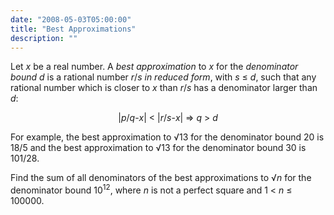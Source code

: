 ```yaml
---
date: "2008-05-03T05:00:00"
title: "Best Approximations"
description: ""
---
```


<p>Let <var>x</var> be a real number.
A <i>best approximation</i> to <var>x</var> for the <i>denominator bound</i> <var>d</var> is a rational number <var>r</var>/<var>s</var> <i>in reduced form</i>, with <var>s</var> ≤ <var>d</var>, such that any rational number which is closer to <var>x</var> than <var>r</var>/<var>s</var> has a denominator larger than <var>d</var>:</p>
<div style="text-align:center;">|<var>p</var>/<var>q</var>-<var>x</var>| &lt; |<var>r</var>/<var>s</var>-<var>x</var>| ⇒ <var>q</var> &gt; <var>d</var></div>
<p>For example, the best approximation to √13 for the denominator bound 20 is 18/5 and the best approximation to √13 for the denominator bound 30 is 101/28.</p>
<p>Find the sum of all denominators of the best approximations to √<var>n</var> for the denominator bound 10<sup>12</sup>, where <var>n</var> is not a perfect square and 1 &lt; <var>n</var> ≤ 100000.</p>

